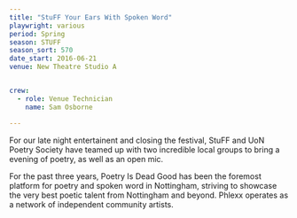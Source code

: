 ```yaml
---
title: "StuFF Your Ears With Spoken Word"
playwright: various 
period: Spring
season: STUFF
season_sort: 570
date_start: 2016-06-21
venue: New Theatre Studio A


crew:
  - role: Venue Technician
    name: Sam Osborne 

---
```


For our late night entertainent and closing the festival, StuFF and UoN Poetry Society have teamed up with two incredible local groups to bring a evening of poetry, as well as an open mic.

For the past three years, Poetry Is Dead Good has been the foremost platform for poetry and spoken word in Nottingham, striving to showcase the very best poetic talent from Nottingham and beyond. Phlexx operates as a network of independent community artists.